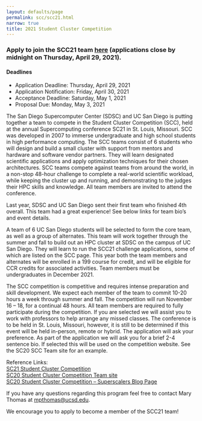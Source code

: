 ```yaml
---
layout: defaults/page
permalink: scc/scc21.html
narrow: true
title: 2021 Student Cluster Competition 
---
```


<h3>Apply to join the SCC21 team <b><a href="https://na.eventscloud.com/ereg/newreg.php?eventid=613507&">here</a> (applications close by midnight on Thursday, April 29, 2021).</b>

<h4>Deadlines</h4>
<ul>
<li>Application Deadline: Thursday, April 29, 2021</li>
<li>Application Notification: Friday, April 30, 2021</li>
<li>Acceptance Deadline: Saturday, May 1, 2021</li>
<li>Proposal Due: Monday, May 3, 2021</li>
</ul>

The San Diego Supercomputer Center (SDSC) and UC San Diego is putting together a team to compete in the Student Cluster Competition (SCC), held at the annual Supercomputing conference SC21 in St. Louis, Missouri.  SCC was developed in 2007 to immerse undergraduate and high school students in high performance computing.  The SCC teams consist of 6 students who will design and build a small cluster with support from mentors and hardware and software vendor partners.  They will learn designated scientific applications and apply optimization techniques for their chosen architectures. SCC teams compete against teams from around the world, in a non-stop 48-hour challenge to complete a real-world scientific workload, while keeping the cluster up and running, and demonstrating to the judges their HPC skills and knowledge.  All team members are invited to attend the conference. 

Last year, SDSC and UC San Diego sent their first team who finished 4th overall.  This team had a great experience!  See below links for team bio’s and event details.

A team of 6 UC San Diego students will be selected to form the core team, as well as a group of alternates.  This team will work together through the summer and fall to build out an HPC cluster at SDSC on the campus of UC San Diego.  They will learn to run the SCC21 challenge applications, some of which are listed on the SCC page.  This year both the team members and alternates will be enrolled in a 199 course for credit, and will be eligible for CCR credits for associated activities.  Team members must be undergraduates in December 2021.

The SCC competition is competitive and requires intense preparation and skill development.  We expect each member of the team to commit 10-20 hours a week through summer and fall.  The competition will run November 16 – 18, for a continual 48 hours.  All team members are required to fully participate during the competition.  If you are selected we will assist you to work with professors to help arrange any missed classes.  The conference is to be held in St. Louis, Missouri, however, it is still to be determined if this event will be held in-person, remote or hybrid.  The application will ask your preference.    As part of the application we will ask you for a brief 2-4 sentence bio.  If selected this will be used on the competition website.  See the SC20 SCC Team site for an example.

Reference Links:<br>
<a href="https://sc21.supercomputing.org/program/studentssc/student-cluster-competition/">SC21 Student Cluster Competition</a><br>
<a href="https://www.studentclustercompetition.us/2020/Teams/Team06/index.html">SC20 Student Cluster Competition Team site</a><br>
<a href="https://hpc-students.sdsc.edu/scc"> SC20 Student Cluster Competition – Superscalers Blog Page </a><br>

If you have any questions regarding this program feel free to contact Mary Thomas at mpthomas@ucsd.edu.

We encourage you to apply to become a member of the SCC21 team!



